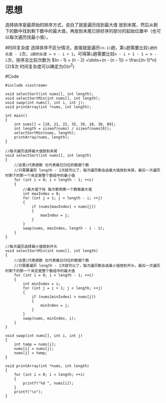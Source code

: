 # 思想

选择排序是最原始的排序方式，说白了就是遍历找到最大值 放到末尾，然后从剩下的数中找到剩下数中的最大值，再放到末尾已排好序的部分的起始位置中（也可以每次遍历找最小值）。

#时间复杂度
选择排序不区分情况，直接就是遍历`(n-1)`趟，第`i`趟需要比较`i趟的长度 - 1`次，`i趟的长度 = n - i + 1`，可得第`i`趟需要比较`n - i + 1 - 1 = n - i`次，排序总比较次数为 $(n - 1) + (n - 2) +\dots+(n - (n - 1)) = \frac{(n-1)*n}{2}$次 时间复杂度可以确定为$O(n^2)$

#Code
```
#include <iostream>

void selectSort(int nums[], int length);
void selectSortMin(int nums[], int length);
void swap(int nums[], int i, int j);
void printArray(int *nums, int length);

int main()
{
    int nums[] = {10, 21, 22, 35, 39, 18, 30, 89};
    int length = sizeof(nums) / sizeof(nums[0]);
    selectSortMin(nums, length);
    printArray(nums, length);
}

//每次遍历选择最大值放到末尾
void selectSort(int nums[], int length)
{
    //这里i代表趟数 也代表着已归位的数据个数
    //只需要遍历 length - 1次就可以了，每次遍历都会选最大值放到末尾，最后一次遍历时剩下的那一个肯定是整个数组中的最小值
    for (int i = 0; i < length - 1; ++i)
    {
        //最大值下标 每次都用第一个数做最大值
        int maxIndex = 0;
        for (int j = 1; j < length - i; ++j)
        {
            if (nums[maxIndex] < nums[j])
            {
                maxIndex = j;
            }
        }
        swap(nums, maxIndex, length - i - 1);
    }
}

//每次遍历选择最小值放到开头
void selectSortMin(int nums[], int length)
{
    //这里i代表趟数 也代表着已归位的数据个数
    //只需要遍历 length - 1次就可以了，每次遍历都会选最小值放到开头，最后一次遍历时剩下的那一个肯定是整个数组中的最大值
    for (int i = 0; i < length - 1; ++i)
    {
        int minIndex = i;
        for (int j = i + 1; j < length; ++j)
        {
            if (nums[minIndex] > nums[j])
            {
                minIndex = j;
            }
        }
        swap(nums, minIndex, i);
    }
}

void swap(int nums[], int i, int j)
{
    int temp = nums[i];
    nums[i] = nums[j];
    nums[j] = temp;
}

void printArray(int *nums, int length)
{
    for (int i = 0; i < length; ++i)
    {
        printf("%d ", nums[i]);
    }
    printf("\n");
}

```